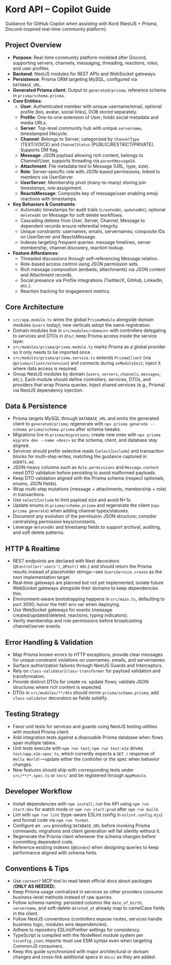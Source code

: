 # Kord API – Copilot Guide

Guidance for GitHub Copilot when assisting with Kord (NestJS + Prisma, Discord-inspired real-time community platform).

## Project Overview

- **Purpose**: Real-time community platform modeled after Discord, supporting servers, channels, messaging, threading, reactions, roles, and user profiles.
- **Backend**: NestJS modules for REST APIs and WebSocket gateways.
- **Persistence**: Prisma ORM targeting MySQL, configured via `DATABASE_URL`.
- **Generated Prisma client**: Output to `generated/prisma`; reference schema in `prisma/schema.prisma`.
- **Core Entities**:
  - **User**: Authenticated member with unique username/email, optional profile (bio, avatar, social links), DOB stored separately.
  - **Profile**: One-to-one extension of User; holds social metadata and media URLs.
  - **Server**: Top-level community hub with unique `servername`, timestamped lifecycle.
  - **Channel**: Belongs to Server; categorized by `ChannelType` (TEXT/VOICE) and `ChannelStatus` (PUBLIC/RESTRICT/PRIVATE). Supports DM flag.
  - **Message**: JSON payload allowing rich content, belongs to Channel/User, supports threading via `parentMessageId`.
  - **Attachment**: File metadata tied to Message (URL, type, size).
  - **Role**: Server-specific role with JSON-based permissions, linked to members via UserServer.
  - **UserServer**: Membership pivot (many-to-many) storing join timestamps, role assignment.
  - **ReactsMessage**: Composite key of message/user enabling emoji reactions with timestamps.
- **Key Behaviors & Constraints**:
  - Automatic timestamps for audit trails (`createdAt`, `updatedAt`); optional `deletedAt` on Message for soft delete workflows.
  - Cascading deletes from User, Server, Channel, Message to dependent records ensure referential integrity.
  - Unique constraints: usernames, emails, servernames; composite IDs on UserServer and ReactsMessage.
  - Indexes targeting frequent queries: message timelines, server membership, channel discovery, reaction lookup.
- **Feature Affordances**:
  - Threaded discussions through self-referencing Message relation.
  - Role-based access control using JSON permission sets.
  - Rich message composition (embeds, attachments) via JSON content and Attachment records.
  - Social presence via Profile integrations (Twitter/X, GitHub, LinkedIn, etc.).
  - Reaction tracking for engagement metrics.

## Core Architecture

- `src/app.module.ts` wires the global `PrismaModule` alongside domain modules (`users` today); new verticals adopt the same registration.
- Domain modules live in `src/modules/<domain>` with controllers delegating to services and DTOs in `dto/`; keep Prisma access inside the service layer.
- `src/modules/prisma/prisma.module.ts` marks Prisma as a global provider so it only needs to be imported once.
- `src/modules/prisma/prisma.service.ts` extends `PrismaClient` (via `@prisma/client/extension`) and connects during `onModuleInit`; inject it where data access is required.
- Group NestJS modules by domain (`users`, `servers`, `channels`, `messages`, etc.). Each module should define controllers, services, DTOs, and providers that wrap Prisma queries. Inject shared services (e.g., Prisma) via NestJS dependency injection.

## Data & Persistence

- Prisma targets MySQL through `DATABASE_URL` and emits the generated client to `generated/prisma`; regenerate with `npx prisma generate --schema prisma/schema.prisma` after schema tweaks.
- Migrations live in `prisma/migrations`; create new ones with `npx prisma migrate dev --name <desc>` so the schema, client, and database stay aligned.
- Services should prefer selective reads (`select`/`include`) and transaction blocks for multi-step writes, matching the guidance captured in `AGENTS.md`.
- JSON-heavy columns such as `Role.permissions` and `Message.content` need DTO validation before persisting to avoid malformed payloads.
- Keep DTO validation aligned with the Prisma schema (respect optionals, enums, JSON fields).
- Wrap multi-step mutations (message + attachments, membership + role) in transactions.
- Use `select`/`include` to limit payload size and avoid N+1s.
- Update enums in `prisma/schema.prisma` and regenerate the client (`npx prisma generate`) when adding channel types/statuses.
- Document any evolution of the permission JSON structure; consider centralizing permission keys/constants.
- Leverage `deletedAt` and timestamp fields to support archival, auditing, and soft delete patterns.

## HTTP & Realtime

- REST endpoints are declared with Nest decorators (`@Controller('users')`, `@Post()` etc.) and should return the Prisma results instead of placeholder strings—see `UsersService.create` as the next implementation target.
- Real-time gateways are planned but not yet implemented; isolate future WebSocket gateways alongside their domains to keep dependencies thin.
- Environment-aware bootstrapping happens in `src/main.ts`, defaulting to port 3000; honor the `PORT` env var when deploying.
- Use WebSocket gateways for events (message created/updated/deleted, reactions, typing indicators).
- Verify membership and role permissions before broadcasting channel/server events.

## Error Handling & Validation

- Map Prisma known errors to HTTP exceptions; provide clear messages for unique constraint violations on usernames, emails, and servernames.
- Surface authorization failures through NestJS Guards and Interceptors.
- Rely on `class-validator`/`class-transformer` for payload validation and transformation.
- Provide distinct DTOs for create vs. update flows; validate JSON structures where rich content is expected.
- DTOs in `src/modules/**/dto` should mirror `prisma/schema.prisma`; add `class-validator` decorators as fields solidify.

## Testing Strategy

- Favor unit tests for services and guards using NestJS testing utilities with mocked Prisma client.
- Add integration tests against a disposable Prisma database when flows span multiple tables.
- Unit tests execute with `npm run test`; `npm run test:e2e` drives `test/app.e2e-spec.ts`, which currently expects a `GET /` response of `Hello World!`—update either the controller or the spec when behavior changes.
- New features should ship with corresponding tests under `src/**/*.spec.ts` or `test/` and be registered through `AppModule`.

## Developer Workflow

- Install dependencies with `npm install`; run the API using `npm run start:dev` for watch mode or `npm run start:prod` after `npm run build`.
- Lint with `npm run lint` (type-aware ESLint config in `eslint.config.mjs`) and format code via `npm run format`.
- Configure an `.env` providing `DATABASE_URL` before invoking Prisma commands; migrations and client generation will fail silently without it.
- Regenerate the Prisma client whenever the schema changes before committing dependent code.
- Reference existing indexes (`@@index`) when designing queries to keep performance aligned with schema hints.

## Conventions & Tips

- Use `context7` MCP tool to read latest official docs about packages (**ONLY AS NEEDED**).
- Keep Prisma usage centralized in services so other providers consume business-level methods instead of raw queries.
- Follow schema naming: persisted columns like `date_of_birth`, `servername`, and soft-delete `deleted_at` already map to camelCase fields in the client.
- Follow NestJS conventions (controllers expose routes, services handle business logic, modules wire dependencies).
- Adhere to repository ESLint/Prettier settings for consistency.
- TypeScript is compiled with the NodeNext module system per `tsconfig.json`; imports must use ESM syntax even when targeting CommonJS consumers.
- Keep this guide synchronized with major architectural or domain changes and cross-link additional specs in `docs/` as they are added.
